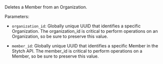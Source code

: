 Deletes a Member from an Organization.

Parameters:

- `organization_id`: Globally unique UUID that identifies a specific Organization. The organization_id is critical to perform operations on an Organization, so be sure to preserve this value.

- `member_id`: Globally unique UUID that identifies a specific Member in the Stytch API. The member_id is critical to perform operations on a Member, so be sure to preserve this value.
